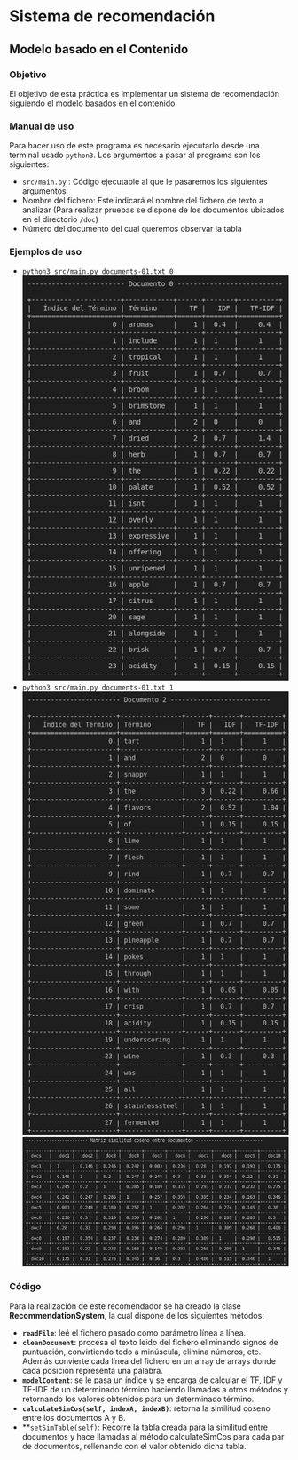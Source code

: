 # Sistema de recomendación
## Modelo basado en el Contenido

### Objetivo
El objetivo de esta práctica es implementar un sistema de recomendación siguiendo el modelo basados en el contenido.

### Manual de uso 
Para hacer uso de este programa es necesario ejecutarlo desde una terminal usado ```python3```. Los argumentos a pasar al programa son los siguientes: 
* ```src/main.py``` : Código ejecutable al que le pasaremos los siguientes argumentos
* Nombre del fichero: Este indicará el nombre del fichero de texto a analizar (Para realizar pruebas se dispone de los documentos ubicados en el directorio ```/doc```)
* Número del documento del cual queremos observar la tabla

### Ejemplos de uso

* ```python3 src/main.py documents-01.txt 0 ```  
  ![doc0](img/documento01-0.png)
* ```python3 src/main.py documents-01.txt 1 ```  
  ![doc2](img/documento01-2.png)
  ![matrix](img/documento01.png)

### Código
Para la realización de este recomendador se ha creado la clase **RecommendationSystem**, la cual dispone de los siguientes métodos: 
* **```readFile```**: leé el fichero pasado como parámetro línea a línea.
* **```cleanDocument```**: procesa el texto leido del fichero eliminando signos de puntuación, convirtiendo todo a minúscula, elimina números, etc. Además convierte cada línea del fichero en un array de arrays donde cada posición representa una palabra.
* **```modelContent```**: se le pasa un índice y se encarga de calcular el TF, IDF y TF-IDF de un determinado término haciendo llamadas a otros métodos y retornando los valores obtenidos para un determinado término.
* **```calculateSimCos(self, indexA, indexB)```**: retorna la similitud coseno entre los documentos A y B.
* **```setSimTable(self)```: Recorre la tabla creada para la similitud entre documentos y hace llamadas al método calculateSimCos para cada par de documentos, rellenando con el valor obtenido dicha tabla.

